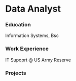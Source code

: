 # Data Analyst

### Education
Information Systems, Bsc

### Work Experience 
IT Supoprt @ US Army Reserve 

### Projects
